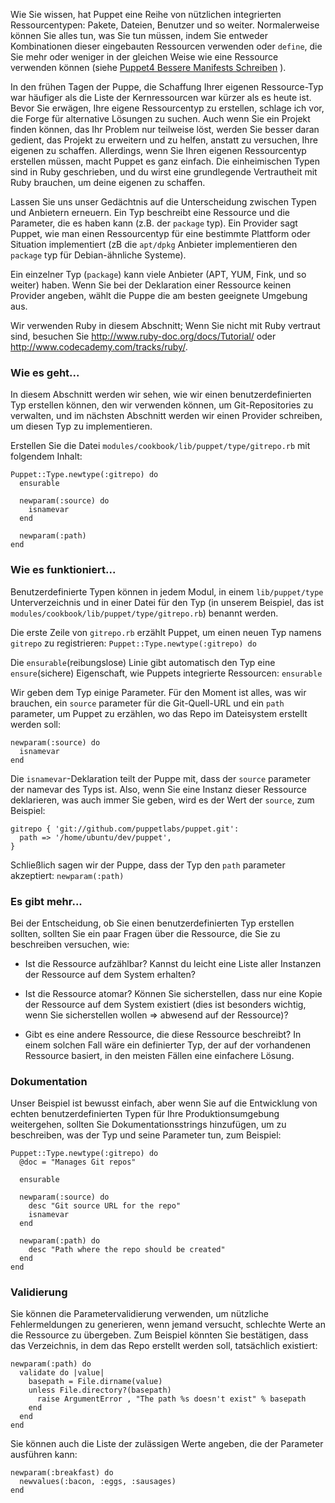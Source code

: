Wie Sie wissen, hat Puppet eine Reihe von nützlichen integrierten Ressourcentypen: Pakete, Dateien, Benutzer und so weiter. 
Normalerweise können Sie alles tun, was Sie tun müssen, indem Sie entweder Kombinationen dieser eingebauten Ressourcen verwenden oder `define`, die Sie mehr oder weniger in der gleichen Weise wie eine Ressource verwenden können (siehe [Puppet4 Bessere Manifests Schreiben](../puppet4-bessere-manifests) ).

In den frühen Tagen der Puppe, die Schaffung Ihrer eigenen Ressource-Typ war häufiger als die Liste der Kernressourcen war kürzer als es heute ist. Bevor Sie erwägen, Ihre eigene Ressourcentyp zu erstellen, schlage ich vor, die Forge für alternative Lösungen zu suchen. Auch wenn Sie ein Projekt finden können, das Ihr Problem nur teilweise löst, werden Sie besser daran gedient, das Projekt zu erweitern und zu helfen, anstatt zu versuchen, Ihre eigenen zu schaffen. Allerdings, wenn Sie Ihren eigenen Ressourcentyp erstellen müssen, macht Puppet es ganz einfach. Die einheimischen Typen sind in Ruby geschrieben, und du wirst eine grundlegende Vertrautheit mit Ruby brauchen, um deine eigenen zu schaffen.

Lassen Sie uns unser Gedächtnis auf die Unterscheidung zwischen Typen und Anbietern erneuern. Ein Typ beschreibt eine Ressource und die Parameter, die es haben kann (z.B. der `package` typ). Ein Provider sagt Puppet, wie man einen Ressourcentyp für eine bestimmte Plattform oder Situation implementiert (zB die `apt/dpkg` Anbieter implementieren den `package` typ für Debian-ähnliche Systeme).

Ein einzelner Typ (`package`) kann viele Anbieter (APT, YUM, Fink, und so weiter) haben. Wenn Sie bei der Deklaration einer Ressource keinen Provider angeben, wählt die Puppe die am besten geeignete Umgebung aus.

Wir verwenden Ruby in diesem Abschnitt; Wenn Sie nicht mit Ruby vertraut sind, besuchen Sie http://www.ruby-doc.org/docs/Tutorial/ oder http://www.codecademy.com/tracks/ruby/.

### Wie es geht...

In diesem Abschnitt werden wir sehen, wie wir einen benutzerdefinierten Typ erstellen können, den wir verwenden können, um Git-Repositories zu verwalten, und im nächsten Abschnitt werden wir einen Provider schreiben, um diesen Typ zu implementieren.

Erstellen Sie die Datei `modules/cookbook/lib/puppet/type/gitrepo.rb` mit folgendem Inhalt:
```
Puppet::Type.newtype(:gitrepo) do
  ensurable

  newparam(:source) do
    isnamevar
  end

  newparam(:path)
end
```

### Wie es funktioniert...

Benutzerdefinierte Typen können in jedem Modul, in einem `lib/puppet/type` Unterverzeichnis und in einer Datei für den Typ (in unserem Beispiel, das ist `modules/cookbook/lib/puppet/type/gitrepo.rb`) benannt werden.

Die erste Zeile von `gitrepo.rb` erzählt Puppet, um einen neuen Typ namens `gitrepo` zu registrieren:
`Puppet::Type.newtype(:gitrepo) do`

Die `ensurable`(reibungslose) Linie gibt automatisch den Typ eine `ensure`(sichere) Eigenschaft, wie Puppets integrierte Ressourcen:
`ensurable`

Wir geben dem Typ einige Parameter. Für den Moment ist alles, was wir brauchen, ein `source` parameter für die Git-Quell-URL und ein `path` parameter, um Puppet zu erzählen, wo das Repo im Dateisystem erstellt werden soll:

```
newparam(:source) do
  isnamevar
end
```

Die `isnamevar`-Deklaration teilt der Puppe mit, dass der `source` parameter der namevar des Typs ist. Also, wenn Sie eine Instanz dieser Ressource deklarieren, was auch immer Sie geben, wird es der Wert der `source`, zum Beispiel:
```
gitrepo { 'git://github.com/puppetlabs/puppet.git':
  path => '/home/ubuntu/dev/puppet',
}
```

Schließlich sagen wir der Puppe, dass der Typ den `path` parameter akzeptiert:
`newparam(:path)`

### Es gibt mehr...

Bei der Entscheidung, ob Sie einen benutzerdefinierten Typ erstellen sollten, sollten Sie ein paar Fragen über die Ressource, die Sie zu beschreiben versuchen, wie:

* Ist die Ressource aufzählbar? Kannst du leicht eine Liste aller Instanzen der Ressource auf dem System erhalten?

* Ist die Ressource atomar? Können Sie sicherstellen, dass nur eine Kopie der Ressource auf dem System existiert (dies ist besonders wichtig, wenn Sie sicherstellen wollen => abwesend auf der Ressource)?

* Gibt es eine andere Ressource, die diese Ressource beschreibt? In einem solchen Fall wäre ein definierter Typ, der auf der vorhandenen Ressource basiert, in den meisten Fällen eine einfachere Lösung.

### Dokumentation

Unser Beispiel ist bewusst einfach, aber wenn Sie auf die Entwicklung von echten benutzerdefinierten Typen für Ihre Produktionsumgebung weitergehen, sollten Sie Dokumentationsstrings hinzufügen, um zu beschreiben, was der Typ und seine Parameter tun, zum Beispiel:
```
Puppet::Type.newtype(:gitrepo) do
  @doc = "Manages Git repos"

  ensurable

  newparam(:source) do
    desc "Git source URL for the repo"
    isnamevar
  end

  newparam(:path) do
    desc "Path where the repo should be created"
  end
end
```

### Validierung

Sie können die Parametervalidierung verwenden, um nützliche Fehlermeldungen zu generieren, wenn jemand versucht, schlechte Werte an die Ressource zu übergeben. Zum Beispiel könnten Sie bestätigen, dass das Verzeichnis, in dem das Repo erstellt werden soll, tatsächlich existiert:
```
newparam(:path) do
  validate do |value|
    basepath = File.dirname(value)
    unless File.directory?(basepath)
      raise ArgumentError , "The path %s doesn't exist" % basepath
    end
  end
end
```

Sie können auch die Liste der zulässigen Werte angeben, die der Parameter ausführen kann:
```
newparam(:breakfast) do
  newvalues(:bacon, :eggs, :sausages)
end
```
